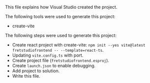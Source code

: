 This file explains how Visual Studio created the project.

The following tools were used to generate this project:
- create-vite

The following steps were used to generate this project:
- Create react project with create-vite: `npm init --yes vite@latest fretstudiofrontend -- --template=react-ts`.
- Updating `vite.config.ts` with port.
- Create project file (`fretstudiofrontend.esproj`).
- Create `launch.json` to enable debugging.
- Add project to solution.
- Write this file.

